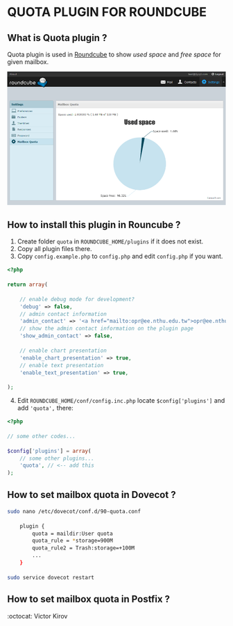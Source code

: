 # QUOTA PLUGIN FOR ROUNDCUBE

## What is Quota plugin ?

Quota plugin is used in [Roundcube](https://roundcube.net/) to show
*used space* and *free space* for given mailbox.

![](doc/screenshot/1.png)


## How to install this plugin in Rouncube ?

1. Create folder `quota` in `ROUNDCUBE_HOME/plugins` if it does not exist.
2. Copy all plugin files there.
3. Copy `config.example.php` to `config.php` and edit `config.php` if you want.
```php
<?php

return array(

    // enable debug mode for development?
    'debug' => false,
    // admin contact information
    'admin_contact' => '<a href="mailto:opr@ee.nthu.edu.tw">opr@ee.nthu.edu.tw</a>',
    // show the admin contact information on the plugin page
    'show_admin_contact' => false,

    // enable chart presentation
    'enable_chart_presentation' => true,
    // enable text presentation
    'enable_text_presentation' => true,

);
```
4. Edit `ROUNDCUBE_HOME/conf/config.inc.php` locate `$config['plugins']` and add `'quota',` there:
```php
<?php

// some other codes...

$config['plugins'] = array(
    // some other plugins...
    'quota', // <-- add this
);
```


## How to set mailbox quota in Dovecot ?

```bash
sudo nano /etc/dovecot/conf.d/90-quota.conf

	plugin {
		quota = maildir:User quota
		quota_rule = *storage=900M
		quota_rule2 = Trash:storage=+100M
		...
	}

sudo service dovecot restart
```


## How to set mailbox quota in Postfix ?

:octocat: Victor Kirov
